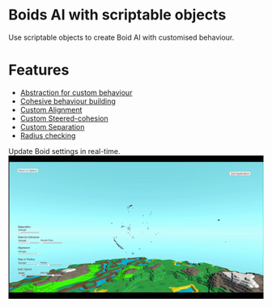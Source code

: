# Boids AI with scriptable objects

Use scriptable objects to create Boid AI with customised behaviour.

# Features
- [Abstraction for custom behaviour](https://github.com/Banananaman91/ScriptableBoids/blob/main/Assets/Scripts/BoidBehaviour.cs)
- [Cohesive behaviour building](https://github.com/Banananaman91/ScriptableBoids/blob/main/Assets/Scripts/BehaviourScripts/CohesionBehaviour.cs)
- [Custom Alignment](https://github.com/Banananaman91/ScriptableBoids/blob/main/Assets/Scripts/BehaviourScripts/AlignmentBehaviour.cs)
- [Custom Steered-cohesion](https://github.com/Banananaman91/ScriptableBoids/blob/main/Assets/Scripts/BehaviourScripts/SteeredCohesionBehaviour.cs)
- [Custom Separation](https://github.com/Banananaman91/ScriptableBoids/blob/main/Assets/Scripts/BehaviourScripts/SeparationBehaviour.cs)
- [Radius checking](https://github.com/Banananaman91/ScriptableBoids/blob/main/Assets/Scripts/BehaviourScripts/StayInRadiusBehaviour.cs)

Update Boid settings in real-time.
![](BoidBehaviour.gif)
